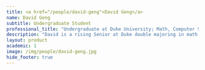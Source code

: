 ```yaml
---
title: <a href="/people/david-geng">David Geng</a>
name: David Geng
subtitle: Undergraduate Student
professional_title: "Undergraduate at Duke University; Math, Computer Science, Chemistry, Undergraduate Researcher (2018)"  # Joined professional titles
description: "David is a rising Senior at Duke double majoring in math and computer science. He is greatly interested in the intersection of technology, math modeling, medicine, and health policy, and hopes to make contributions to all of these fields one day. In his spare time David enjoys performing piano, trying to exercise, and watching inspirational movies like Forrest Gump. David is absolutely thrilled to be joining the Park Lab this summer!"
layout: product
academic: 1
image: /img/people/david-geng.jpg
hide_footer: true
---
```

